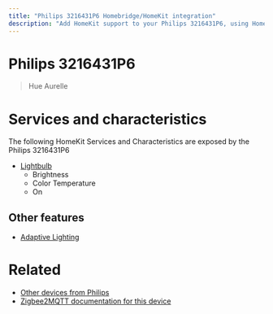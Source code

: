 ```yaml
---
title: "Philips 3216431P6 Homebridge/HomeKit integration"
description: "Add HomeKit support to your Philips 3216431P6, using Homebridge, Zigbee2MQTT and homebridge-z2m."
---
```

<!---
This file has been GENERATED using src/docgen/docgen.ts
DO NOT EDIT THIS FILE MANUALLY!
-->
# Philips 3216431P6
> Hue Aurelle


# Services and characteristics
The following HomeKit Services and Characteristics are exposed by
the Philips 3216431P6

* [Lightbulb](../../light.md)
  * Brightness
  * Color Temperature
  * On


## Other features
* [Adaptive Lighting](../../light.md)


# Related
* [Other devices from Philips](../index.md#philips)
* [Zigbee2MQTT documentation for this device](https://www.zigbee2mqtt.io/devices/3216431P6.html)